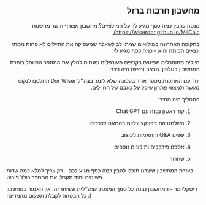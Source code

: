 <div dir="rtl">
  <h2>
מחשבון חרבות ברזל
</h2>
  
מנסה להבין כמה כסף מגיע לך על המילואים? מחשבון מצורף הישר מהשטח <a href="https://wiserdor.github.io/MilCalc/">https://wiserdor.github.io/MilCalc/</a>



בתקופה האחרונה במילואים שמתי לב לשאלה שמעסיקה את החיילים לא פחות ממתי יוצאים הביתה והיא - כמה כסף מגיע לי.



חיילים מתוסכלים מביטים בקבצים מעורפלים ומנסים לחלץ את המספר המיוחל בעזרת המחשבון בטלפון. הכאב (ראש) היה ניכר. 



יחד עם המתכנת מספר אחד בפלוגה שלא לומר בצה״ל Dor Wiser החלטנו לנקוט מעשה ולמצוא פתרון שיקל על כאבם של החיילים. 



התהליך היה מהיר: 

1. קוד ראשון נבנה עם Chat GPT

2. השלמנו את הפונקציונליות בהתאם לצרכים

3. עשינו Q&A והתאמות לעיצוב

4. אספנו פידבקים ותיקונים נוספים

5. שחרור

</div>

בעזרת המחשבון שיצרנו תוכלו להבין כמה כסף מגיע לכם - רק צריך למלא כמה שדות פשוטים ומיד תקבלו את המספר כולל פירוט.  


 

דיסקליימר - המחשבון נבנה על סמך המצגת הצה״לית ששוחררה. אין האמור במחשבון כל הבטחה לקבלת תשלום מהמדינה :)
